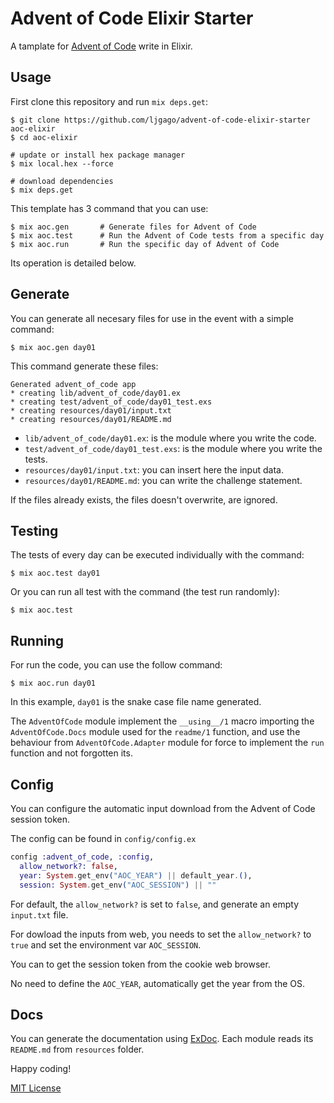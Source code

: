 # Advent of Code Elixir Starter

<!-- MDOC !-->

A tamplate for [Advent of Code](https://adventofcode.com) write in Elixir.

## Usage

First clone this repository and run `mix deps.get`:

    $ git clone https://github.com/ljgago/advent-of-code-elixir-starter aoc-elixir
    $ cd aoc-elixir

    # update or install hex package manager
    $ mix local.hex --force

    # download dependencies
    $ mix deps.get

This template has 3 command that you can use:

    $ mix aoc.gen       # Generate files for Advent of Code
    $ mix aoc.test      # Run the Advent of Code tests from a specific day
    $ mix aoc.run       # Run the specific day of Advent of Code

Its operation is detailed below.

## Generate

You can generate all necesary files for use in the event with a simple
command:

    $ mix aoc.gen day01

This command generate these files:

    Generated advent_of_code app
    * creating lib/advent_of_code/day01.ex
    * creating test/advent_of_code/day01_test.exs
    * creating resources/day01/input.txt
    * creating resources/day01/README.md

- `lib/advent_of_code/day01.ex`: is the module where you write the code.
- `test/advent_of_code/day01_test.exs`: is the module where you write the tests.
- `resources/day01/input.txt`: you can insert here the input data.
- `resources/day01/README.md`: you can write the challenge statement.

If the files already exists, the files doesn't overwrite, are ignored.

## Testing

The tests of every day can be executed individually with the command:

    $ mix aoc.test day01

Or you can run all test with the command (the test run randomly):

    $ mix aoc.test

## Running

For run the code, you can use the follow command:

    $ mix aoc.run day01

In this example, `day01` is the snake case file name generated.

The `AdventOfCode` module implement the `__using__/1` macro importing the
`AdventOfCode.Docs` module used for the `readme/1` function, and use the
behaviour from `AdventOfCode.Adapter` module for force to implement the `run`
function and not forgotten its.

## Config

You can configure the automatic input download from the Advent of Code
session token.

The config can be found in `config/config.ex`

```elixir
config :advent_of_code, :config,
  allow_network?: false,
  year: System.get_env("AOC_YEAR") || default_year.(),
  session: System.get_env("AOC_SESSION") || ""
```

For default, the `allow_network?` is set to `false`, and generate an
empty `input.txt` file.

For dowload the inputs from web, you needs to set the `allow_network?` to `true`
and set the environment var `AOC_SESSION`.

You can to get the session token from the cookie web browser.

No need to define the `AOC_YEAR`, automatically get the year from the OS.

## Docs

You can generate the documentation using [ExDoc](https://github.com/elixir-lang/ex_doc).
Each module reads its `README.md` from `resources` folder.

Happy coding!

[MIT License](LICENSE)

